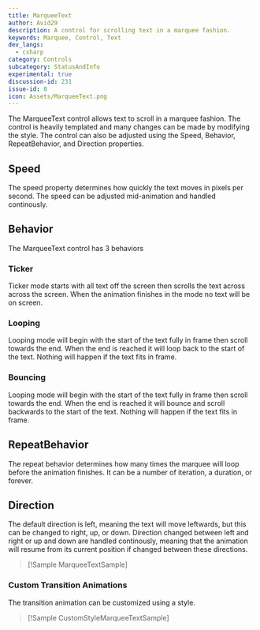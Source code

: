 ```yaml
---
title: MarqueeText
author: Avid29
description: A control for scrolling text in a marquee fashion.
keywords: Marquee, Control, Text
dev_langs:
  - csharp
category: Controls
subcategory: StatusAndInfo
experimental: true
discussion-id: 231 
issue-id: 0
icon: Assets/MarqueeText.png
---
```


The MarqueeText control allows text to scroll in a marquee fashion. The control is heavily templated and many changes can be made by modifying the style. The control can also be adjusted using the Speed, Behavior, RepeatBehavior, and Direction properties.

## Speed

The speed property determines how quickly the text moves in pixels per second. The speed can be adjusted mid-animation and handled continously.

## Behavior

The MarqueeText control has 3 behaviors

### Ticker

Ticker mode starts with all text off the screen then scrolls the text across across the screen. When the animation finishes in the mode no text will be on screen.

### Looping

Looping mode will begin with the start of the text fully in frame then scroll towards the end. When the end is reached it will loop back to the start of the text. Nothing will happen if the text fits in frame.

### Bouncing

Looping mode will begin with the start of the text fully in frame then scroll towards the end. When the end is reached it will bounce and scroll backwards to the start of the text. Nothing will happen if the text fits in frame.

## RepeatBehavior

The repeat behavior determines how many times the marquee will loop before the animation finishes. It can be a number of iteration, a duration, or forever.

## Direction

The default direction is left, meaning the text will move leftwards, but this can be changed to right, up, or down. Direction changed between left and right or up and down are handled continously, meaning that the animation will resume from its current position if changed between these directions.

> [!Sample MarqueeTextSample]

### Custom Transition Animations

The transition animation can be customized using a style.

> [!Sample CustomStyleMarqueeTextSample]
